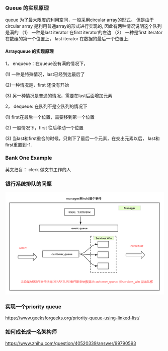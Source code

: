 ### Queue 的实现原理
queue 为了最大限度的利用空间，一般采用circular array的形式。
但是由于circular array 是利用普通array的形式进行实现的, 因此有两种情况说明这个队列是满的
（1） 一种是last iterator 在first iterator的左边
（2） 一种是first iterator 在数组的第一个位置上， last iterator 在数据的最后一个位置上.

#### Arrayqueue 的实现原理
1， enqueue：在queue没有满的情况下，  

(1) 一种是特殊情况，last已经到达最后了

(2)一种情况是，first 还没有开始
 
(3) 另一种情况是普通的情况，需要在last后面增加元素

2， dequeue:
在队列不是空队列的情况下

(1) first在最后一个位置，需要移到第一个位置 

(2) 一般情况下，first 往后移动一个位置

(3) 当last和first重合的时候，只剩下了最后一个元素，在交出元素以后， last和first重置到-1.


### Bank One Example 
英文扫盲： clerk 做文书工作的人

### 银行系统排队的问题
![alt text](imgs/bank_queue.png "images")


### 实现一个priority queue  

https://www.geeksforgeeks.org/priority-queue-using-linked-list/

### 如何成长成一名架构师

https://www.zhihu.com/question/40520339/answer/99790593